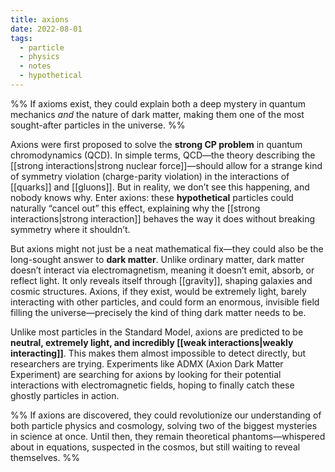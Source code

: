 ```yaml
---
title: axions
date: 2022-08-01
tags:
  - particle
  - physics
  - notes
  - hypothetical
---
```

%% If axioms exist, they could explain both a deep mystery in quantum mechanics _and_ the nature of dark matter, making them one of the most sought-after particles in the universe. %%

Axions were first proposed to solve the **strong CP problem** in quantum chromodynamics (QCD). In simple terms, QCD—the theory describing the [[strong interactions|strong nuclear force]]—should allow for a strange kind of symmetry violation (charge-parity violation) in the interactions of [[quarks]] and [[gluons]]. But in reality, we don’t see this happening, and nobody knows why. Enter axions: these **hypothetical** particles could naturally “cancel out” this effect, explaining why the [[strong interactions|strong interaction]] behaves the way it does without breaking symmetry where it shouldn’t.

But axions might not just be a neat mathematical fix—they could also be the long-sought answer to **dark matter**. Unlike ordinary matter, dark matter doesn’t interact via electromagnetism, meaning it doesn’t emit, absorb, or reflect light. It only reveals itself through [[gravity]], shaping galaxies and cosmic structures. Axions, if they exist, would be extremely light, barely interacting with other particles, and could form an enormous, invisible field filling the universe—precisely the kind of thing dark matter needs to be.

Unlike most particles in the Standard Model, axions are predicted to be **neutral, extremely light, and incredibly [[weak interactions|weakly interacting]]**. This makes them almost impossible to detect directly, but researchers are trying. Experiments like ADMX (Axion Dark Matter Experiment) are searching for axions by looking for their potential interactions with electromagnetic fields, hoping to finally catch these ghostly particles in action.

%% If axions are discovered, they could revolutionize our understanding of both particle physics and cosmology, solving two of the biggest mysteries in science at once. Until then, they remain theoretical phantoms—whispered about in equations, suspected in the cosmos, but still waiting to reveal themselves. %%
